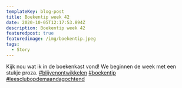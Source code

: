 ```yaml
---
templateKey: blog-post
title: Boekentip week 42
date: 2020-10-05T12:17:53.894Z
description: Boekentip week 42
featuredpost: true
featuredimage: /img/boekentip.jpeg
tags:
  - Story
---
```

Kijk nou wat ik in de boekenkast vond! We beginnen de week met een stukje proza. [\#blijvenontwikkelen](https://www.linkedin.com/feed/hashtag/?keywords=blijvenontwikkelen&highlightedUpdateUrns=urn%3Ali%3Aactivity%3A6718850378114322433) [\#boekentip](https://www.linkedin.com/feed/hashtag/?keywords=boekentip&highlightedUpdateUrns=urn%3Ali%3Aactivity%3A6718850378114322433) [\#leesclubopdemaandagochtend](https://www.linkedin.com/feed/hashtag/?keywords=leesclubopdemaandagochtend&highlightedUpdateUrns=urn%3Ali%3Aactivity%3A6718850378114322433)